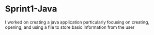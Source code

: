 # Sprint1-Java
I worked on creating a java application particularly focusing on creating, opening, and using a file to store basic information from the user
